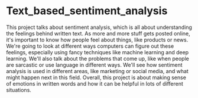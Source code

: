# Text_based_sentiment_analysis
This project talks about sentiment analysis, which is all about understanding the feelings behind written text. As more and more stuff gets posted online, it's important to know how people feel about things, like products or news. We're going to look at different ways computers can figure out these feelings, especially using fancy techniques like machine learning and deep learning. We'll also talk about the problems that come up, like when people are sarcastic or use language in different ways. We'll see how sentiment analysis is used in different areas, like marketing or social media, and what might happen next in this field. Overall, this project is about making sense of emotions in written words and how it can be helpful in lots of different situations. 
